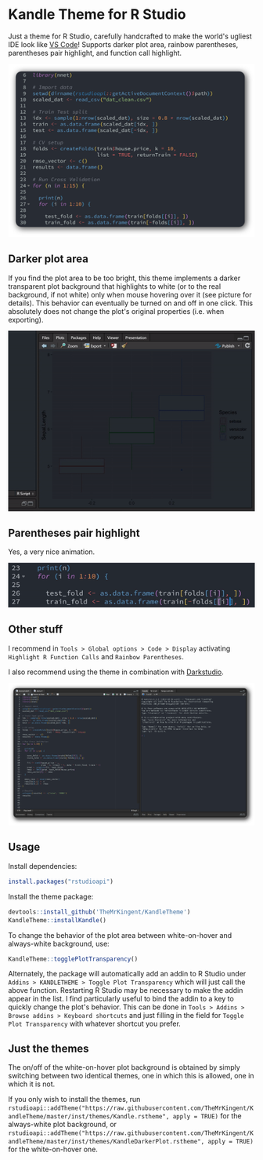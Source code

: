 # Kandle Theme for R Studio

Just a theme for R Studio, carefully handcrafted to make the world's ugliest IDE look like [VS Code](https://github.com/tal7aouy/theme)! 
Supports darker plot area, rainbow parentheses, parentheses pair highlight, and function call highlight.
 
![code](img/code_ed.png)


## Darker plot area

If you find the plot area to be too bright, this theme implements a darker transparent plot background that highlights to white (or to the real background, if not white) only when mouse hovering over it (see picture for details). This behavior can eventually be turned on and off in one click. This  absolutely does not change the plot's original properties (i.e. when exporting).

![plotscreencap.gif](img/plotscreencap.gif)


## Parentheses pair highlight

Yes, a very nice animation.

![par.gif](img/par.gif)


## Other stuff

I recommend in `Tools > Global options > Code > Display` activating `Highlight R Function Calls` and `Rainbow Parentheses`.


I also recommend using the theme in combination with [Darkstudio](https://github.com/rileytwo/darkstudio).

![mainview](img/mainview_ed.png)


## Usage

Install dependencies:
```r
install.packages("rstudioapi")
```

Install the theme package:
```r
devtools::install_github('TheMrKingent/KandleTheme')
KandleTheme::installKandle()
```

To change the behavior of the plot area between white-on-hover and always-white background, use:

```r
KandleTheme::togglePlotTransparency()
```

Alternately, the package will  automatically add an addin to R Studio under `Addins > KANDLETHEME > Toggle Plot Transparency` which will just call the above function. Restarting R Studio may be necessary to make the addin appear in the list. I find particularly useful to bind the addin to a key to quickly change the plot's behavior. This can be done in `Tools > Addins > Browse addins > Keyboard shortcuts` and just filling in the field for `Toggle Plot Transparency` with whatever shortcut you prefer.


## Just the themes

The on/off of the white-on-hover plot background is obtained by simply switching between two identical themes, one in which this is allowed, one in which it is not.

If you only wish to install the themes, run `rstudioapi::addTheme("https://raw.githubusercontent.com/TheMrKingent/KandleTheme/master/inst/themes/Kandle.rstheme", apply = TRUE)` for the always-white plot background, or `rstudioapi::addTheme("https://raw.githubusercontent.com/TheMrKingent/KandleTheme/master/inst/themes/KandleDarkerPlot.rstheme", apply = TRUE)` for the white-on-hover one.
